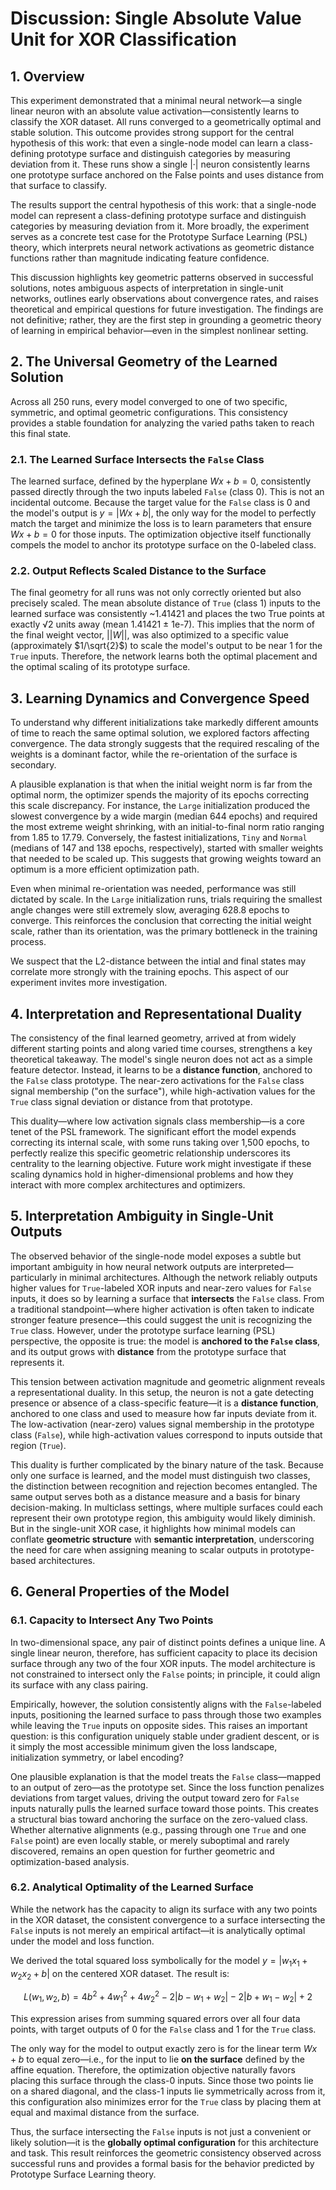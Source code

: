 # **Discussion: Single Absolute Value Unit for XOR Classification**

## 1. Overview

This experiment demonstrated that a minimal neural network—a single linear neuron with an absolute value activation—consistently learns to classify the XOR dataset. All runs converged to a geometrically optimal and stable solution. This outcome provides strong support for the central hypothesis of this work: that even a single-node model can learn a class-defining prototype surface and distinguish categories by measuring deviation from it. These runs show a single |·| neuron consistently learns one prototype surface anchored on the False points and uses distance from that surface to classify.

The results support the central hypothesis of this work: that a single-node model can represent a class-defining prototype surface and distinguish categories by measuring deviation from it. More broadly, the experiment serves as a concrete test case for the Prototype Surface Learning (PSL) theory, which interprets neural network activations as geometric distance functions rather than magnitude indicating feature confidence.

This discussion highlights key geometric patterns observed in successful solutions, notes ambiguous aspects of interpretation in single-unit networks, outlines early observations about convergence rates, and raises theoretical and empirical questions for future investigation. The findings are not definitive; rather, they are the first step in grounding a geometric theory of learning in empirical behavior—even in the simplest nonlinear setting.

## 2. The Universal Geometry of the Learned Solution

Across all 250 runs, every model converged to one of two specific, symmetric, and optimal geometric configurations. This consistency provides a stable foundation for analyzing the varied paths taken to reach this final state.

### 2.1. The Learned Surface Intersects the `False` Class

The learned surface, defined by the hyperplane $Wx + b = 0$, consistently passed directly through the two inputs labeled `False` (class 0). This is not an incidental outcome. Because the target value for the `False` class is 0 and the model's output is $y = |Wx + b|$, the only way for the model to perfectly match the target and minimize the loss is to learn parameters that ensure $Wx + b = 0$ for those inputs. The optimization objective itself functionally compels the model to anchor its prototype surface on the 0-labeled class.


### 2.2. Output Reflects Scaled Distance to the Surface

The final geometry for all runs was not only correctly oriented but also precisely scaled. The mean absolute distance of `True` (class 1) inputs to the learned surface was consistently ~1.41421 and places the two True points at exactly √2 units away (mean 1.41421 ± 1e-7). This implies that the norm of the final weight vector, $||W||$, was also optimized to a specific value (approximately $1/\sqrt{2}$) to scale the model's output to be near 1 for the `True` inputs. Therefore, the network learns both the optimal placement and the optimal scaling of its prototype surface.

## 3. Learning Dynamics and Convergence Speed

To understand why different initializations take markedly different amounts of time to reach the same optimal solution, we explored factors affecting convergence. The data strongly suggests that the required rescaling of the weights is a dominant factor, while the re-orientation of the surface is secondary.

A plausible explanation is that when the initial weight norm is far from the optimal norm, the optimizer spends the majority of its epochs correcting this scale discrepancy. For instance, the `Large` initialization produced the slowest convergence by a wide margin (median 644 epochs) and required the most extreme weight shrinking, with an initial-to-final norm ratio ranging from 1.85 to 17.79. Conversely, the fastest initializations, `Tiny` and `Normal` (medians of 147 and 138 epochs, respectively), started with smaller weights that needed to be scaled up. This suggests that growing weights toward an optimum is a more efficient optimization path.

Even when minimal re-orientation was needed, performance was still dictated by scale. In the `Large` initialization runs, trials requiring the smallest angle changes were still extremely slow, averaging 628.8 epochs to converge. This reinforces the conclusion that correcting the initial weight scale, rather than its orientation, was the primary bottleneck in the training process.

We suspect that the L2-distance between the intial and final states may correlate more strongly with the training epochs. This aspect of our experiment invites more investigation.

## 4. Interpretation and Representational Duality

The consistency of the final learned geometry, arrived at from widely different starting points and along varied time courses, strengthens a key theoretical takeaway. The model's single neuron does not act as a simple feature detector. Instead, it learns to be a **distance function**, anchored to the `False` class prototype. The near-zero activations for the `False` class signal membership ("on the surface"), while high-activation values for the `True` class signal deviation or distance from that prototype.

This duality—where low activation signals class membership—is a core tenet of the PSL framework. The significant effort the model expends correcting its internal scale, with some runs taking over 1,500 epochs, to perfectly realize this specific geometric relationship underscores its centrality to the learning objective. Future work might investigate if these scaling dynamics hold in higher-dimensional problems and how they interact with more complex architectures and optimizers.

## 5. **Interpretation Ambiguity in Single-Unit Outputs**

The observed behavior of the single-node model exposes a subtle but important ambiguity in how neural network outputs are interpreted—particularly in minimal architectures. Although the network reliably outputs higher values for `True`-labeled XOR inputs and near-zero values for `False` inputs, it does so by learning a surface that **intersects** the `False` class. From a traditional standpoint—where higher activation is often taken to indicate stronger feature presence—this could suggest the unit is recognizing the `True` class. However, under the prototype surface learning (PSL) perspective, the opposite is true: the model is **anchored to the `False` class**, and its output grows with **distance** from the prototype surface that represents it.

This tension between activation magnitude and geometric alignment reveals a representational duality. In this setup, the neuron is not a gate detecting presence or absence of a class-specific feature—it is a **distance function**, anchored to one class and used to measure how far inputs deviate from it. The low-activation (near-zero) values signal membership in the prototype class (`False`), while high-activation values correspond to inputs outside that region (`True`).

This duality is further complicated by the binary nature of the task. Because only one surface is learned, and the model must distinguish two classes, the distinction between recognition and rejection becomes entangled. The same output serves both as a distance measure and a basis for binary decision-making. In multiclass settings, where multiple surfaces could each represent their own prototype region, this ambiguity would likely diminish. But in the single-unit XOR case, it highlights how minimal models can conflate **geometric structure** with **semantic interpretation**, underscoring the need for care when assigning meaning to scalar outputs in prototype-based architectures.

## 6. **General Properties of the Model**

### 6.1. Capacity to Intersect Any Two Points

In two-dimensional space, any pair of distinct points defines a unique line. A single linear neuron, therefore, has sufficient capacity to place its decision surface through any two of the four XOR inputs. The model architecture is not constrained to intersect only the `False` points; in principle, it could align its surface with any class pairing.

Empirically, however, the solution consistently aligns with the `False`-labeled inputs, positioning the learned surface to pass through those two examples while leaving the `True` inputs on opposite sides. This raises an important question: is this configuration uniquely stable under gradient descent, or is it simply the most accessible minimum given the loss landscape, initialization symmetry, or label encoding?

One plausible explanation is that the model treats the `False` class—mapped to an output of zero—as the prototype set. Since the loss function penalizes deviations from target values, driving the output toward zero for `False` inputs naturally pulls the learned surface toward those points. This creates a structural bias toward anchoring the surface on the zero-valued class. Whether alternative alignments (e.g., passing through one `True` and one `False` point) are even locally stable, or merely suboptimal and rarely discovered, remains an open question for further geometric and optimization-based analysis.

### 6.2. Analytical Optimality of the Learned Surface

While the network has the capacity to align its surface with any two points in the XOR dataset, the consistent convergence to a surface intersecting the `False` inputs is not merely an empirical artifact—it is analytically optimal under the model and loss function.

We derived the total squared loss symbolically for the model $y = |w_1 x_1 + w_2 x_2 + b|$ on the centered XOR dataset. The result is:

$$
L(w_1, w_2, b) = 4b^2 + 4w_1^2 + 4w_2^2 - 2|b - w_1 + w_2| - 2|b + w_1 - w_2| + 2
$$

This expression arises from summing squared errors over all four data points, with target outputs of 0 for the `False` class and 1 for the `True` class.

The only way for the model to output exactly zero is for the linear term $Wx + b$ to equal zero—i.e., for the input to lie **on the surface** defined by the affine equation. Therefore, the optimization objective naturally favors placing this surface through the class-0 inputs. Since those two points lie on a shared diagonal, and the class-1 inputs lie symmetrically across from it, this configuration also minimizes error for the `True` class by placing them at equal and maximal distance from the surface.

Thus, the surface intersecting the `False` inputs is not just a convenient or likely solution—it is the **globally optimal configuration** for this architecture and task. This result reinforces the geometric consistency observed across successful runs and provides a formal basis for the behavior predicted by Prototype Surface Learning theory.



